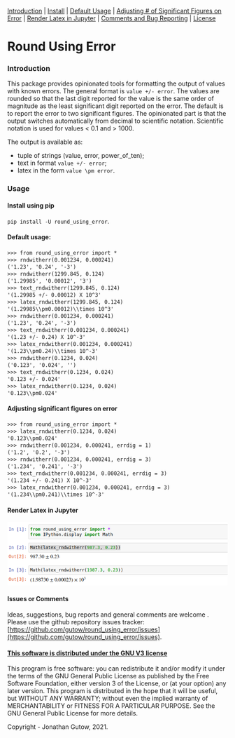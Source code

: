 [Introduction](#introduction) | [Install](#install-using-pip) | 
[Default Usage](#default-usage) | 
[Adjusting # of Significant Figures on Error](#adjusting-significant-figures-on-error)
 | [Render Latex in Jupyter](#render-latex-in-jupyter) | 
[Comments and Bug Reporting](#issues-or-comments) | 
[License](#this-software-is-distributed-under-the-gnu-v3-license)
# Round Using Error
### Introduction
This package provides opinionated tools for formatting the output of values 
with known errors. The general format is `value +/- error`. The values are 
rounded so that the last digit reported for the value is the same order of 
magnitude as the least significant digit reported on the error. The default 
is to report the error to two significant figures. The opinionated 
part is that the output switches automatically from decimal to scientific 
notation. Scientific notation is used for values < 0.1 and > 1000.

The output is available as:
* tuple of strings (value, error, power_of_ten);
* text in format `value +/- error`;
* latex in the form `value \pm error`.
### Usage
#### Install using pip
`pip install -U round_using_error`.
#### Default usage:
```
>>> from round_using_error import *
>>> rndwitherr(0.001234, 0.000241)
('1.23', '0.24', '-3')
>>> rndwitherr(1299.845, 0.124)
('1.29985', '0.00012', '3')
>>> text_rndwitherr(1299.845, 0.124)
'(1.29985 +/- 0.00012) X 10^3'
>>> latex_rndwitherr(1299.845, 0.124)
'(1.29985\\pm0.00012)\\times 10^3'
>>> rndwitherr(0.001234, 0.000241)
('1.23', '0.24', '-3')
>>> text_rndwitherr(0.001234, 0.000241)
'(1.23 +/- 0.24) X 10^-3'
>>> latex_rndwitherr(0.001234, 0.000241)
'(1.23\\pm0.24)\\times 10^-3'
>>> rndwitherr(0.1234, 0.024)
('0.123', '0.024', '')
>>> text_rndwitherr(0.1234, 0.024)
'0.123 +/- 0.024'
>>> latex_rndwitherr(0.1234, 0.024)
'0.123\\pm0.024'
```
#### Adjusting significant figures on error
```
>>> from round_using_error import *
>>> latex_rndwitherr(0.1234, 0.024)
'0.123\\pm0.024'
>>> rndwitherr(0.001234, 0.000241, errdig = 1)
('1.2', '0.2', '-3')
>>> rndwitherr(0.001234, 0.000241, errdig = 3)
('1.234', '0.241', '-3')
>>> text_rndwitherr(0.001234, 0.000241, errdig = 3)
'(1.234 +/- 0.241) X 10^-3'
>>> latex_rndwitherr(0.001234, 0.000241, errdig = 3)
'(1.234\\pm0.241)\\times 10^-3'
```
#### Render Latex in Jupyter
![latex in Jupyter](https://raw.githubusercontent.com/gutow/round_using_error/master/rndwitherr_Jupyter_display.png)

#### Issues or Comments
Ideas, suggestions, bug reports and general comments are welcome . Please
use the github repository issues tracker:
[https://github.com/gutow/round_using_error/issues](https://github.com/gutow/round_using_error/issues).
#### [This software is distributed under the GNU V3 license](https://gnu.org/licenses)
This program is free software: you can redistribute it and/or modify
    it under the terms of the GNU General Public License as published by
    the Free Software Foundation, either version 3 of the License, or
    (at your option) any later version.
    This program is distributed in the hope that it will be useful,
    but WITHOUT ANY WARRANTY; without even the implied warranty of
    MERCHANTABILITY or FITNESS FOR A PARTICULAR PURPOSE.  See the
    GNU General Public License for more details.

Copyright - Jonathan Gutow, 2021.